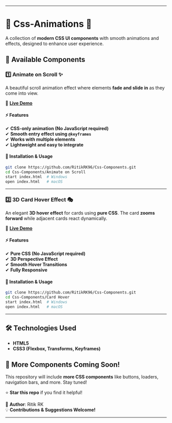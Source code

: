  
---

# 🎨 Css-Animations 🚀  

A collection of **modern CSS UI components** with smooth animations and effects, designed to enhance user experience.  

## 📌 Available Components  

### 1️⃣ **Animate on Scroll** ✨  
A beautiful scroll animation effect where elements **fade and slide in** as they come into view.  

🔗 **[Live Demo](https://ritikrk96.github.io/Css-Components/Animate%20on%20Scroll/)** 

#### ⚡ Features  
✔ **CSS-only animation (No JavaScript required)**  
✔ **Smooth entry effect using `@keyframes`**  
✔ **Works with multiple elements**  
✔ **Lightweight and easy to integrate**  

#### 📂 Installation & Usage  
```sh
git clone https://github.com/RitikRK96/Css-Components.git
cd Css-Components/Animate on Scroll
start index.html  # Windows
open index.html   # macOS
```

---

### 2️⃣ **3D Card Hover Effect** 🎭  
An elegant **3D hover effect** for cards using **pure CSS**. The card **zooms forward** while adjacent cards react dynamically.  

🔗 **[Live Demo](https://ritikrk96.github.io/Css-Components/Card%20Hover/)**  

#### ⚡ Features  
✔ **Pure CSS (No JavaScript required)**  
✔ **3D Perspective Effect**  
✔ **Smooth Hover Transitions**  
✔ **Fully Responsive**  

#### 📂 Installation & Usage  
```sh
git clone https://github.com/RitikRK96/Css-Components.git
cd Css-Components/Card Hover
start index.html  # Windows
open index.html   # macOS
```

---

## 🛠️ Technologies Used  
- **HTML5**  
- **CSS3 (Flexbox, Transforms, Keyframes)**  

## 🚀 More Components Coming Soon!  
This repository will include **more CSS components** like buttons, loaders, navigation bars, and more. Stay tuned!  

⭐ **Star this repo** if you find it helpful!  

📌 **Author**: Ritik RK  
💡 **Contributions & Suggestions Welcome!**  

---


